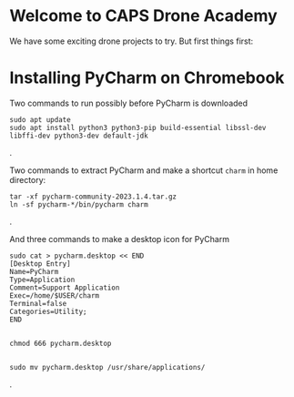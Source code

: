 # Welcome to CAPS Drone Academy
We have some exciting drone projects to try. But first things first:

# Installing PyCharm on Chromebook
Two commands to run possibly before PyCharm is downloaded
```
sudo apt update
sudo apt install python3 python3-pip build-essential libssl-dev libffi-dev python3-dev default-jdk
```
.

Two commands to extract PyCharm and make a shortcut `charm` in home directory:
```
tar -xf pycharm-community-2023.1.4.tar.gz
ln -sf pycharm-*/bin/pycharm charm
```
.

And three commands to make a desktop icon for PyCharm
```
sudo cat > pycharm.desktop << END
[Desktop Entry]
Name=PyCharm 
Type=Application
Comment=Support Application
Exec=/home/$USER/charm
Terminal=false
Categories=Utility;
END


chmod 666 pycharm.desktop


sudo mv pycharm.desktop /usr/share/applications/
```
.
